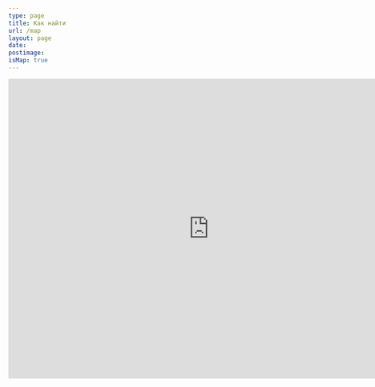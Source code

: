 ```yaml
---
type: page
title: Как найти
url: /map
layout: page
date: 
postimage: 
isMap: true
---
```


<iframe src="https://www.google.com/maps/embed?pb=!1m18!1m12!1m3!1d1282.810834217881!2d36.26199041160203!3d49.980953217365744!2m3!1f0!2f0!3f0!3m2!1i1024!2i768!4f13.1!3m3!1m2!1s0x0%3A0xc6f969cbcdd2693c!2z0JrQvtC90YTQtdGA0LXQvdGGLdGB0LXRgNCy0ZbRgS4g0KHRgtCw0LTRltC-0L0gItCc0LXRgtCw0LvRltGB0YIi!5e0!3m2!1sru!2sua!4v1412260016701" width="800" height="600" frameborder="0" style="border:0"></iframe>